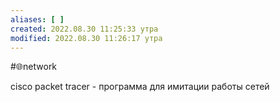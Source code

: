 ```yaml
---
aliases: [ ]
created: 2022.08.30 11:25:33 утра
modified: 2022.08.30 11:26:17 утра
---
```

#🌐network 

cisco packet tracer - программа для имитации работы сетей
